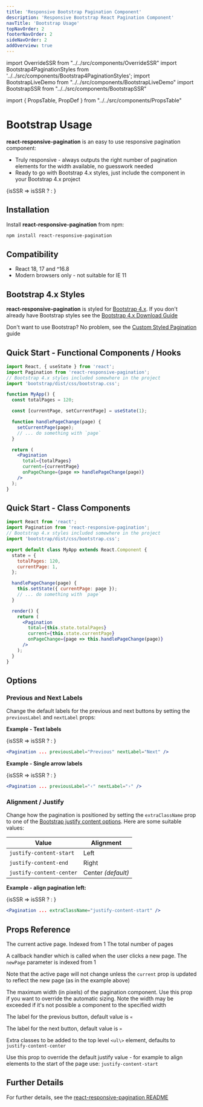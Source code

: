 ```yaml
---
title: 'Responsive Bootstrap Pagination Component'
description: 'Responsive Bootstrap React Pagination Component'
navTitle: 'Bootstrap Usage'
topNavOrder: 2
footerNavOrder: 2
sideNavOrder: 2
addOverview: true
---
```


import OverrideSSR from "../../src/components/OverrideSSR"
import Bootstrap4PaginationStyles from '../../src/components/Bootstrap4PaginationStyles';
import BootstrapLiveDemo from "../../src/components/BootstrapLiveDemo"
import BootstrapSSR from "../../src/components/BootstrapSSR"

import { PropsTable, PropDef } from "../../src/components/PropsTable"

# Bootstrap Usage

**react-responsive-pagination** is an easy to use responsive pagination component:

- Truly responsive - always outputs the right number of pagination elements for the width available, no guesswork needed
- Ready to go with Bootstrap 4.x styles, just include the component in your Bootstrap 4.x project

<Bootstrap4PaginationStyles>
<OverrideSSR>
{isSSR => isSSR ? <BootstrapSSR /> : <BootstrapLiveDemo />}
</OverrideSSR>
</Bootstrap4PaginationStyles>

## Installation

Install **react-responsive-pagination** from npm:

```bash
npm install react-responsive-pagination
```

## Compatibility

- React 18, 17 and ^16.8
- Modern browsers only - not suitable for IE 11

## Bootstrap 4.x Styles

**react-responsive-pagination** is styled for [Bootstrap 4.x](https://getbootstrap.com/docs/4.6/). If you don't already have Bootstrap styles see the [Bootstrap 4.x Download Guide](https://getbootstrap.com/docs/4.6/getting-started/download/)

Don't want to use Bootstrap? No problem, see the [Custom Styled Pagination](/custom-styled-pagination) guide

## Quick Start - Functional Components / Hooks

```jsx
import React, { useState } from 'react';
import Pagination from 'react-responsive-pagination';
// Bootstrap 4.x styles included somewhere in the project
import 'bootstrap/dist/css/bootstrap.css';

function MyApp() {
  const totalPages = 120;

  const [currentPage, setCurrentPage] = useState(1);

  function handlePageChange(page) {
    setCurrentPage(page);
    // ... do something with `page`
  }

  return (
    <Pagination
      total={totalPages}
      current={currentPage}
      onPageChange={page => handlePageChange(page)}
    />
  );
}
```

## Quick Start - Class Components

```jsx previewSize=10
import React from 'react';
import Pagination from 'react-responsive-pagination';
// Bootstrap 4.x styles included somewhere in the project
import 'bootstrap/dist/css/bootstrap.css';

export default class MyApp extends React.Component {
  state = {
    totalPages: 120,
    currentPage: 1,
  };

  handlePageChange(page) {
    this.setState({ currentPage: page });
    // ... do something with `page`
  }

  render() {
    return (
      <Pagination
        total={this.state.totalPages}
        current={this.state.currentPage}
        onPageChange={page => this.handlePageChange(page)}
      />
    );
  }
}
```

## Options

### Previous and Next Labels

Change the default labels for the previous and next buttons by setting the `previousLabel` and `nextLabel` props:

**Example - Text labels**

<Bootstrap4PaginationStyles>
<OverrideSSR>
{isSSR => isSSR ? <BootstrapSSR /> : <BootstrapLiveDemo previousLabel="Previous" nextLabel="Next" />}
</OverrideSSR>
</Bootstrap4PaginationStyles>

```jsx
<Pagination ... previousLabel="Previous" nextLabel="Next" />
```

**Example - Single arrow labels**

<Bootstrap4PaginationStyles>
<OverrideSSR>
{isSSR => isSSR ? <BootstrapSSR /> : <BootstrapLiveDemo previousLabel="‹" nextLabel="›" />}
</OverrideSSR>
</Bootstrap4PaginationStyles>

```jsx
<Pagination ... previousLabel="‹" nextLabel="›" />
```

### Alignment / Justify

Change how the pagination is positioned by setting the `extraClassName` prop to one of the [Bootstrap justify content options](https://getbootstrap.com/docs/4.6/utilities/flex/#justify-content). Here are some suitable values:

| Value                    | Alignment          |
| ------------------------ | ------------------ |
| `justify-content-start`  | Left               |
| `justify-content-end`    | Right              |
| `justify-content-center` | Center _(default)_ |

**Example - align pagination left:**

<Bootstrap4PaginationStyles>
<OverrideSSR>
{isSSR => isSSR ? <BootstrapSSR /> : <BootstrapLiveDemo extraClassName="justify-content-start" />}
</OverrideSSR>
</Bootstrap4PaginationStyles>

```jsx
<Pagination ... extraClassName="justify-content-start" />
```

## Props Reference

<PropsTable>
<PropDef name='current' type='number'>
The current active page. Indexed from 1
</PropDef>
<PropDef name='total' type='number' >
The total number of pages
</PropDef>
<PropDef name='onPageChange' type='(newPage: number) => void' >

A callback handler which is called when the user clicks a new page. The `newPage` parameter is indexed from 1

Note that the active page will not change unless the `current` prop is updated to reflect the new page (as in the example above)

</PropDef>
<PropDef name='maxWidth' type='number' defaultValue='undefined'>
The maximum width (in pixels) of the pagination component. Use this prop if you want to override the automatic sizing. Note the width may be exceeded if it's not possible a component to the specified width
</PropDef>
<PropDef name='previousLabel' type='string' defaultValue='«'>

The label for the previous button, default value is `«`

</PropDef>
<PropDef name='nextLabel' type='string' defaultValue='»'>

The label for the next button, default value is `»`

</PropDef>
<PropDef name='extraClassName' type='string' defaultValue='justify-content-center'>

Extra classes to be added to the top level `<ul\>` element, defaults to `justify-content-center`

Use this prop to override the default justify value - for example to align elements to the start of the page use: `justify-content-start`

</PropDef>

</PropsTable>

## Further Details

For further details, see the [react-responsive-pagination README](https://www.npmjs.com/package/react-responsive-pagination)
